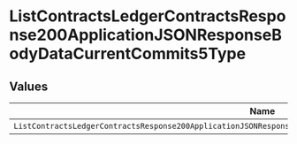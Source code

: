 # ListContractsLedgerContractsResponse200ApplicationJSONResponseBodyDataCurrentCommits5Type


## Values

| Name                                                                                                             | Value                                                                                                            |
| ---------------------------------------------------------------------------------------------------------------- | ---------------------------------------------------------------------------------------------------------------- |
| `ListContractsLedgerContractsResponse200ApplicationJSONResponseBodyDataCurrentCommits5TypePrepaidCommitCanceled` | PREPAID_COMMIT_CANCELED                                                                                          |
